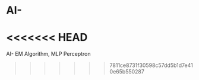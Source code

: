 # AI-
<<<<<<< HEAD
=======
AI-
EM Algorithm,
MLP 
Perceptron
>>>>>>> 7811ce8731f30598c57dd5b1d7e410e65b550287
